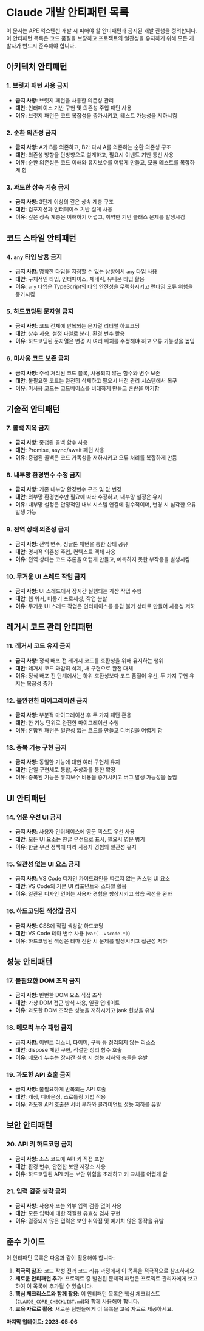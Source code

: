 # Claude 개발 안티패턴 목록

이 문서는 APE 익스텐션 개발 시 피해야 할 안티패턴과 금지된 개발 관행을 정의합니다. 이 안티패턴 목록은 코드 품질을 보장하고 프로젝트의 일관성을 유지하기 위해 모든 개발자가 반드시 준수해야 합니다.

## 아키텍처 안티패턴

### 1. 브릿지 패턴 사용 금지
- **금지 사항**: 브릿지 패턴을 사용한 의존성 관리
- **대안**: 인터페이스 기반 구현 및 의존성 주입 패턴 사용
- **이유**: 브릿지 패턴은 코드 복잡성을 증가시키고, 테스트 가능성을 저하시킴

### 2. 순환 의존성 금지
- **금지 사항**: A가 B를 의존하고, B가 다시 A를 의존하는 순환 의존성 구조
- **대안**: 의존성 방향을 단방향으로 설계하고, 필요시 이벤트 기반 통신 사용
- **이유**: 순환 의존성은 코드 이해와 유지보수를 어렵게 만들고, 모듈 테스트를 복잡하게 함

### 3. 과도한 상속 계층 금지
- **금지 사항**: 3단계 이상의 깊은 상속 계층 구조
- **대안**: 컴포지션과 인터페이스 기반 설계 사용
- **이유**: 깊은 상속 계층은 이해하기 어렵고, 취약한 기반 클래스 문제를 발생시킴

## 코드 스타일 안티패턴

### 4. `any` 타입 남용 금지
- **금지 사항**: 명확한 타입을 지정할 수 있는 상황에서 `any` 타입 사용
- **대안**: 구체적인 타입, 인터페이스, 제네릭, 유니온 타입 활용
- **이유**: `any` 타입은 TypeScript의 타입 안전성을 무력화시키고 런타임 오류 위험을 증가시킴

### 5. 하드코딩된 문자열 금지
- **금지 사항**: 코드 전체에 반복되는 문자열 리터럴 하드코딩
- **대안**: 상수 사용, 설정 파일로 분리, 환경 변수 활용
- **이유**: 하드코딩된 문자열은 변경 시 여러 위치를 수정해야 하고 오류 가능성을 높임

### 6. 미사용 코드 보존 금지
- **금지 사항**: 주석 처리된 코드 블록, 사용되지 않는 함수와 변수 보존
- **대안**: 불필요한 코드는 완전히 삭제하고 필요시 버전 관리 시스템에서 복구
- **이유**: 미사용 코드는 코드베이스를 비대하게 만들고 혼란을 야기함

## 기술적 안티패턴

### 7. 콜백 지옥 금지
- **금지 사항**: 중첩된 콜백 함수 사용
- **대안**: Promise, async/await 패턴 사용
- **이유**: 중첩된 콜백은 코드 가독성을 저하시키고 오류 처리를 복잡하게 만듬

### 8. 내부망 환경변수 수정 금지
- **금지 사항**: 기존 내부망 환경변수 구조 및 값 변경
- **대안**: 외부망 환경변수만 필요에 따라 수정하고, 내부망 설정은 유지
- **이유**: 내부망 설정은 안정적인 내부 시스템 연결에 필수적이며, 변경 시 심각한 오류 발생 가능

### 9. 전역 상태 의존성 금지
- **금지 사항**: 전역 변수, 싱글톤 패턴을 통한 상태 공유
- **대안**: 명시적 의존성 주입, 컨텍스트 객체 사용
- **이유**: 전역 상태는 코드 추론을 어렵게 만들고, 예측하지 못한 부작용을 발생시킴

### 10. 무거운 UI 스레드 작업 금지
- **금지 사항**: UI 스레드에서 장시간 실행되는 계산 작업 수행
- **대안**: 웹 워커, 비동기 프로세싱, 작업 분할
- **이유**: 무거운 UI 스레드 작업은 인터페이스를 응답 불가 상태로 만들어 사용성 저하

## 레거시 코드 관리 안티패턴

### 11. 레거시 코드 유지 금지
- **금지 사항**: 정식 배포 전 레거시 코드를 호환성을 위해 유지하는 행위
- **대안**: 레거시 코드 과감히 삭제, 새 구현으로 완전 대체
- **이유**: 정식 배포 전 단계에서는 하위 호환성보다 코드 품질이 우선, 두 가지 구현 유지는 복잡성 증가

### 12. 불완전한 마이그레이션 금지
- **금지 사항**: 부분적 마이그레이션 후 두 가지 패턴 혼용
- **대안**: 한 기능 단위로 완전한 마이그레이션 수행
- **이유**: 혼합된 패턴은 일관성 없는 코드를 만들고 디버깅을 어렵게 함

### 13. 중복 기능 구현 금지
- **금지 사항**: 동일한 기능에 대한 여러 구현체 유지
- **대안**: 단일 구현체로 통합, 추상화를 통한 확장
- **이유**: 중복된 기능은 유지보수 비용을 증가시키고 버그 발생 가능성을 높임

## UI 안티패턴

### 14. 영문 우선 UI 금지
- **금지 사항**: 사용자 인터페이스에 영문 텍스트 우선 사용
- **대안**: 모든 UI 요소는 한글 우선으로 표시, 필요시 영문 병기
- **이유**: 한글 우선 정책에 따라 사용자 경험의 일관성 유지

### 15. 일관성 없는 UI 요소 금지
- **금지 사항**: VS Code 디자인 가이드라인을 따르지 않는 커스텀 UI 요소
- **대안**: VS Code의 기본 UI 컴포넌트와 스타일 활용
- **이유**: 일관된 디자인 언어는 사용자 경험을 향상시키고 학습 곡선을 완화

### 16. 하드코딩된 색상값 금지
- **금지 사항**: CSS에 직접 색상값 하드코딩
- **대안**: VS Code 테마 변수 사용 (`var(--vscode-*)`)
- **이유**: 하드코딩된 색상은 테마 전환 시 문제를 발생시키고 접근성 저하

## 성능 안티패턴

### 17. 불필요한 DOM 조작 금지
- **금지 사항**: 빈번한 DOM 요소 직접 조작
- **대안**: 가상 DOM 접근 방식 사용, 일괄 업데이트
- **이유**: 과도한 DOM 조작은 성능을 저하시키고 jank 현상을 유발

### 18. 메모리 누수 패턴 금지
- **금지 사항**: 이벤트 리스너, 타이머, 구독 등 정리되지 않는 리소스
- **대안**: dispose 패턴 구현, 적절한 정리 함수 호출
- **이유**: 메모리 누수는 장시간 실행 시 성능 저하와 충돌을 유발

### 19. 과도한 API 호출 금지
- **금지 사항**: 불필요하게 반복되는 API 호출
- **대안**: 캐싱, 디바운싱, 스로틀링 기법 적용
- **이유**: 과도한 API 호출은 서버 부하와 클라이언트 성능 저하를 유발

## 보안 안티패턴

### 20. API 키 하드코딩 금지
- **금지 사항**: 소스 코드에 API 키 직접 포함
- **대안**: 환경 변수, 안전한 보안 저장소 사용
- **이유**: 하드코딩된 API 키는 보안 위험을 초래하고 키 교체를 어렵게 함

### 21. 입력 검증 생략 금지
- **금지 사항**: 사용자 또는 외부 입력 검증 없이 사용
- **대안**: 모든 입력에 대한 적절한 유효성 검사 구현
- **이유**: 검증되지 않은 입력은 보안 취약점 및 예기치 않은 동작을 유발

## 준수 가이드

이 안티패턴 목록은 다음과 같이 활용해야 합니다:

1. **적극적 참조**: 코드 작성 전과 코드 리뷰 과정에서 이 목록을 적극적으로 참조하세요.
2. **새로운 안티패턴 추가**: 프로젝트 중 발견된 문제적 패턴은 프로젝트 관리자에게 보고하여 이 목록에 추가될 수 있습니다.
3. **핵심 체크리스트와 함께 활용**: 이 안티패턴 목록은 핵심 체크리스트(`CLAUDE_CORE_CHECKLIST.md`)와 함께 사용해야 합니다.
4. **교육 자료로 활용**: 새로운 팀원들에게 이 목록을 교육 자료로 제공하세요.

**마지막 업데이트: 2023-05-06**